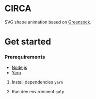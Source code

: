 CIRCA
=====

SVG shape animation based on [Greensock](https://greensock.com/).

# Get started

### Prerequirements
* [Node.js](https://nodejs.org)
* [Yarn](https://yarnpkg.com)

1. Install dependencies
``
yarn
``

2. Run dev environment
``
gulp
``
